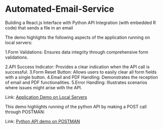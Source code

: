 # Automated-Email-Service
Building a React.js Interface with Python API Integration (with embedded R code) that sends a file in an email

The demo highlights the following aspects of the application running on local servers:

1.Form Validations: Ensures data integrity through comprehensive form validations.

2.API Success Indicator: Provides a clear indication when the API call is successful.
3.Form Reset Button: Allows users to easily clear all form fields with a single button.
4.Email and PDF Handling: Demonstrates the reception of email and PDF functionalities.
5.Error Handling: Illustrates scenarios where issues might arise with the API.

Link:
[Application Demo on Local Servers](https://drive.google.com/file/d/1Es27VmF79wbmiuMs8uPzXAbulCApe6tP/view?usp=share_link)

This demo highlights running of the python API by making a POST call through POSTMAN:

Link:
[Python API demo on POSTMAN](https://drive.google.com/file/d/1jwb9kAdTepiiab_sHm1dlCGfwCY0iTTA/view?usp=share_link)

